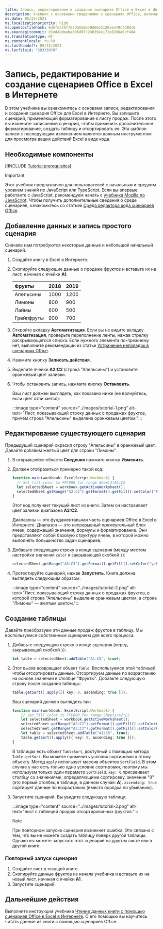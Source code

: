 ```yaml
---
title: Запись, редактирование и создание сценариев Office в Excel в Интернете
description: Учебник с основными сведениями о сценариях Office, включая запись сценариев с помощью средства записи действий и запись данных в книгу.
ms.date: 05/23/2021
ms.localizationpriority: high
ms.openlocfilehash: 0defd57ef7d2da55deb9d06b11205ea49cfd0dc6
ms.sourcegitcommit: d3ed4bdeeba805d97c930394e172e8306a0cf484
ms.translationtype: HT
ms.contentlocale: ru-RU
ms.lasthandoff: 09/15/2021
ms.locfileid: "59333078"
---
```

# <a name="record-edit-and-create-office-scripts-in-excel-on-the-web"></a>Запись, редактирование и создание сценариев Office в Excel в Интернете

В этом учебнике вы ознакомитесь с основами записи, редактирования и создания сценария Office для Excel в Интернете. Вы запишите сценарий, применяющий форматирование к листу продаж. После этого вы измените записанный сценарий, чтобы применить дополнительное форматирование, создать таблицу и отсортировать ее. Эта шаблон записи с последующим изменением является важным инструментом для просмотра ваших действий Excel в виде кода.

## <a name="prerequisites"></a>Необходимые компоненты

[!INCLUDE [Tutorial prerequisites](../includes/tutorial-prerequisites.md)]

> [!IMPORTANT]
> Этот учебник предназначен для пользователей с начальным и средним уровнем знаний по JavaScript или TypeScript. Если вы впервые работаете с JavaScript, рекомендуем начать с [учебника Mozilla по JavaScript](https://developer.mozilla.org/docs/Web/JavaScript/Guide/Introduction). Чтобы получить дополнительные сведения о среде сценариев, ознакомьтесь со статьей [Среда редактора кода сценариев Office](../overview/code-editor-environment.md).

## <a name="add-data-and-record-a-basic-script"></a>Добавление данных и запись простого сценария

Сначала нам потребуются некоторые данные и небольшой начальный сценарий.

1. Создайте книгу в Excel в Интернете.
2. Скопируйте следующие данные о продаже фруктов и вставьте их на лист, начиная с ячейки **A1**.

    |Фрукты |2018 |2019 |
    |:---|:---|:---|
    |Апельсины |1000 |1200 |
    |Лимоны |800 |900 |
    |Лаймы |600 |500 |
    |Грейпфруты |900 |700 |

3. Откройте вкладку **Автоматизация**. Если вы не видите вкладку **Автоматизация**, проверьте переполнение ленты, нажав стрелку раскрывающегося списка. Если нужного элемента по-прежнему нет, выполните рекомендации из статьи [Устранение неполадок в сценариях Office](../testing/troubleshooting.md#automate-tab-not-appearing-or-office-scripts-unavailable).
4. Нажмите кнопку **Записать действия**.
5. Выделите ячейки **A2:C2** (строка "Апельсины") и установите оранжевый цвет заливки.
6. Чтобы остановить запись, нажмите кнопку **Остановить**.

    Ваш лист должен выглядеть, как показано ниже (не волнуйтесь, если цвет отличается):

    :::image type="content" source="../images/tutorial-1.png" alt-text="Лист, показывающий строку данных о продажах фруктов, причем строка &quot;Апельсины&quot; выделена оранжевым цветом.":::

## <a name="edit-an-existing-script"></a>Редактирование существующего сценария

Предыдущий сценарий окрасил строку "Апельсины" в оранжевый цвет. Давайте добавим желтый цвет для строки "Лимоны".

1. В открывшейся области **Сведения** нажмите кнопку **Изменить**.
2. Должен отобразиться примерно такой код:

    ```TypeScript
    function main(workbook: ExcelScript.Workbook) {
      // Set fill color to FFC000 for range Sheet1!A2:C2
      let selectedSheet = workbook.getActiveWorksheet();
      selectedSheet.getRange("A2:C2").getFormat().getFill().setColor("FFC000");
    }
    ```

    Этот код получает текущий лист из книги. Затем он настраивает цвет заливки диапазона **A2:C2**.

    Диапазоны — это фундаментальная часть сценариев Office в Excel в Интернете. Диапазон — это непрерывный прямоугольный блок ячеек, содержащий значения, формулы и форматирование. Они представляют собой базовую структуру ячеек, в которой можно выполнять большинство задач сценариев.

3. Добавьте следующую строку в конце сценария (между местом настройки значения `color` и закрывающей скобкой `}`):

    ```TypeScript
    selectedSheet.getRange("A3:C3").getFormat().getFill().setColor("yellow");
    ```

4. Протестируйте сценарий, нажав **Запустить**. Книга должна выглядеть следующим образом:

    :::image type="content" source="../images/tutorial-2.png" alt-text="Лист, показывающий строку данных о продажах фруктов, в которой строка &quot;Апельсины&quot; выделена оранжевым цветом, а строка &quot;Лимоны&quot; — желтым цветом.":::

## <a name="create-a-table"></a>Создание таблицы

Давайте преобразуем эти данные продаж фруктов в таблицу. Мы воспользуемся собственным сценарием для всего процесса.

1. Добавьте следующую строку в конце сценария (перед закрывающей скобкой `}`):

    ```TypeScript
    let table = selectedSheet.addTable("A1:C5", true);
    ```

2. Этот вызов возвращает объект `Table`. Воспользуемся этой таблицей, чтобы отсортировать данные. Отсортируем данные по возрастанию на основе значений в столбце "Фрукты". Добавьте следующую строку после создания таблицы:

    ```TypeScript
    table.getSort().apply([{ key: 0, ascending: true }]);
    ```

    Ваш сценарий должен выглядеть так:

    ```TypeScript
    function main(workbook: ExcelScript.Workbook) {
        // Set fill color to FFC000 for range Sheet1!A2:C2
        let selectedSheet = workbook.getActiveWorksheet();
        selectedSheet.getRange("A2:C2").getFormat().getFill().setColor("FFC000");
        selectedSheet.getRange("A3:C3").getFormat().getFill().setColor("yellow");
        let table = selectedSheet.addTable("A1:C5", true);
        table.getSort().apply([{ key: 0, ascending: true }]);
    }
    ```

    В таблицах есть объект `TableSort`, доступный с помощью метода `Table.getSort`. Вы можете применить условия сортировки к этому объекту. Метод `apply` использует массив объектов `SortField`. В этом случае у нас есть только одно условие сортировки, поэтому мы используем только один параметр `SortField`. `key: 0` присваивает столбцу со значениями, определяющими сортировку, значение "0" (это первый столбец в таблице, в данном случае: **A**). `ascending: true` сортирует данные по возрастанию (вместо порядка по убыванию).

3. Запустите сценарий. Вы увидите следующую таблицу:

    :::image type="content" source="../images/tutorial-3.png" alt-text="лист с таблицей продаж отсортированных фруктов.":::

    > [!NOTE]
    > При повторном запуске сценария возникнет ошибка. Это связано с тем, что вы не можете создать таблицу поверх другой таблицы. Однако вы можете запустить этот сценарий на другом листе или в другой книге.

### <a name="re-run-the-script"></a>Повторный запуск сценария

1. Создайте лист в текущей книге.
2. Скопируйте данные фруктов из начала учебника и вставьте их на новый лист, начиная с ячейки **A1**.
3. Запустите сценарий.

## <a name="next-steps"></a>Дальнейшие действия

Выполните инструкции учебника [Чтение данных книги с помощью сценариев Office в Excel в Интернете](excel-read-tutorial.md). С его помощью вы научитесь читать данные из книги с помощью сценариев Office.
